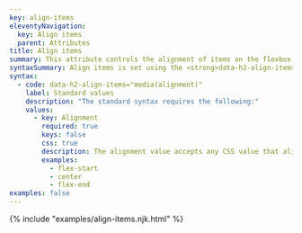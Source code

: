 ```yaml
---
key: align-items
eleventyNavigation:
  key: Align items
  parent: Attributes
title: Align items
summary: This attribute controls the alignment of items on the flexbox cross axis and the grid layout block axis.
syntaxSummary: Align items is set using the <strong>data-h2-align-items</strong> attribute which accepts 1 value.
syntax:
  - code: data-h2-align-items="media(alignment)"
    label: Standard values
    description: "The standard syntax requires the following:"
    values:
      - key: Alignment
        required: true
        keys: false
        css: true
        description: The alignment value accepts any CSS value that align-items will accept. Common examples are listed to give you an idea of the formatting.
        examples:
          - flex-start
          - center
          - flex-end
examples: false
---
```

{% include "examples/align-items.njk.html" %}